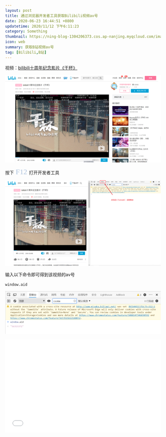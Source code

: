 ```yaml
---
layout: post
title: 通过浏览器开发者工具获取Bilibili视频av号
date: 2020-06-23 16:44:51 +0800
updatetime: 2020/11/12 下午6:11:23
category: Something
thumbnail: https://ning-blog-1304206373.cos.ap-nanjing.myqcloud.com/image/thumbnail/311dfa441ee3658a07b6ccd927662644.jpg
icon: web
summary: 获取B站视频av号
tag: [Bilibili,B站]
---
```



视频：[bilibili十周年纪念影片《干杯》](https://www.bilibili.com/video/BV1h441137Uc?t=312)

![image.png](https://raw.githubusercontent.com/Ning-Qie/Ning-Qie.github.io/master/ning_file/image/image-3b22e87161e34736a031175f95db3159.png)

按下<font face="黑体" color=#B0C4DE size=5> F12 </font>打开开发者工具

![image.png](https://raw.githubusercontent.com/Ning-Qie/Ning-Qie.github.io/master/ning_file/image/image-7f2ced6c5e7040c184a68970d0f51e6d.png)

输入以下命令即可得到该视频的av号
```language
window.aid
```

![image.png](https://raw.githubusercontent.com/Ning-Qie/Ning-Qie.github.io/master/ning_file/image/image-9cf5b88ef5e440cd8ca8bd7fa365e0bd.png)


<div style="position: relative; padding: 30% 45%;">
    <iframe style="position: absolute; width: 100%; height: 100%; left: 0; top: 0;"
        src="//player.bilibili.com/player.html?aid=56315372&as_wide=1&danmaku=1" scrolling="no" border="0"
        frameborder="no" framespacing="0" allowfullscreen="true"></iframe>
</div>
